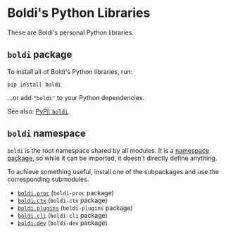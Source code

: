 # Boldi's Python Libraries

These are Boldi's personal Python libraries.

## `boldi` package

To install all of Boldi's Python libraries, run:

```shell
pip install boldi
```

...or add `"boldi"` to your Python dependencies.

See also: [PyPI: `boldi`](https://pypi.org/project/boldi/).

## `boldi` namespace

`boldi` is the root namespace shared by all modules.
It is a [namespace package](https://realpython.com/python-namespace-package/),
so while it can be imported, it doesn't directly define anything.

To achieve something useful, install one of the subpackages and use the corresponding submodules.

* [`boldi.proc`](proc.md) (`boldi-proc` package)
* [`boldi.ctx`](ctx.md) (`boldi-ctx` package)
* [`boldi.plugins`](plugins.md) (`boldi-plugins` package)
* [`boldi.cli`](cli.md) (`boldi-cli` package)
* [`boldi.dev`](dev.md) (`boldi-dev` package)
